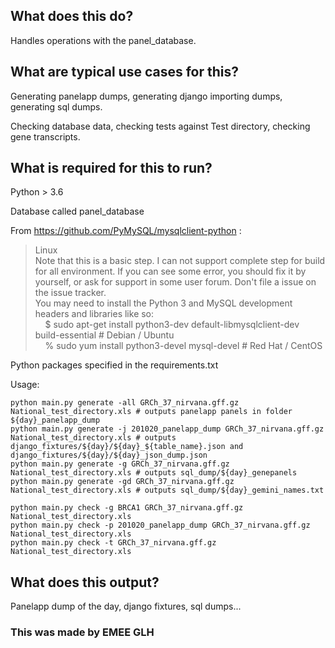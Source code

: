## What does this do?

Handles operations with the panel_database.

## What are typical use cases for this?

Generating panelapp dumps, generating django importing dumps, generating sql dumps.

Checking database data, checking tests against Test directory, checking gene transcripts.

## What is required for this to run?

Python > 3.6

Database called panel_database

From https://github.com/PyMySQL/mysqlclient-python :
>Linux  
Note that this is a basic step. I can not support complete step for build for all environment. If you can see some error, you should fix it by yourself, or ask for support in some user forum. Don't file a issue on the issue tracker.  
You may need to install the Python 3 and MySQL development headers and libraries like so:  
    &nbsp;&nbsp;&nbsp;&nbsp;$ sudo apt-get install python3-dev default-libmysqlclient-dev build-essential # Debian / Ubuntu  
    &nbsp;&nbsp;&nbsp;&nbsp;% sudo yum install python3-devel mysql-devel # Red Hat / CentOS

Python packages specified in the requirements.txt

Usage:

```python3
python main.py generate -all GRCh_37_nirvana.gff.gz National_test_directory.xls # outputs panelapp panels in folder ${day}_panelapp_dump
python main.py generate -j 201020_panelapp_dump GRCh_37_nirvana.gff.gz National_test_directory.xls # outputs django_fixtures/${day}/${day}_${table_name}.json and django_fixtures/${day}/${day}_json_dump.json
python main.py generate -g GRCh_37_nirvana.gff.gz National_test_directory.xls # outputs sql_dump/${day}_genepanels
python main.py generate -gd GRCh_37_nirvana.gff.gz National_test_directory.xls # outputs sql_dump/${day}_gemini_names.txt

python main.py check -g BRCA1 GRCh_37_nirvana.gff.gz National_test_directory.xls
python main.py check -p 201020_panelapp_dump GRCh_37_nirvana.gff.gz National_test_directory.xls
python main.py check -t GRCh_37_nirvana.gff.gz National_test_directory.xls
```

## What does this output?

Panelapp dump of the day, django fixtures, sql dumps...

### This was made by EMEE GLH